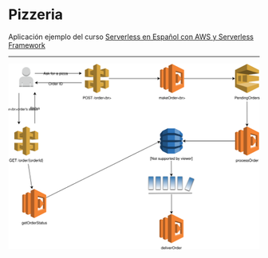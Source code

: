 # Pizzeria
Aplicación ejemplo del curso [Serverless en Español con AWS y Serverless Framework](https://www.udemy.com/serverless-en-espanol/)





---
![Arquitectura](https://github.com/amar1n/Pizzeria/blob/master/Pizzeria.svg)